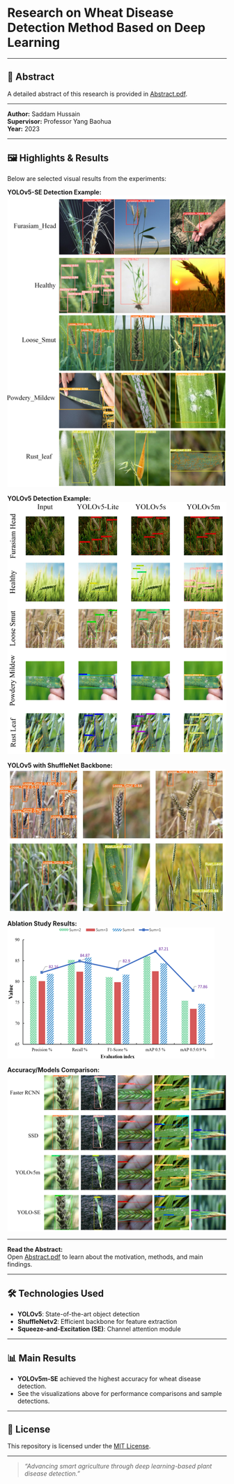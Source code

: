 # Research on Wheat Disease Detection Method Based on Deep Learning

---

## 📄 Abstract

A detailed abstract of this research is provided in [Abstract.pdf](https://raw.githubusercontent.com/SaddamHosyn/Project/main/Abstract.pdf).

---

**Author:** Saddam Hussain  
**Supervisor:** Professor Yang Baohua  
**Year:** 2023

---

## 🖼️ Highlights & Results

Below are selected visual results from the experiments:

**YOLOv5-SE Detection Example:**  
![YOLOv5-SE detection result](./Yolov5SE.png)

**YOLOv5 Detection Example:**  
![YOLOv5 detection result](./YOLOV5.png)

**YOLOv5 with ShuffleNet Backbone:**  
![YOLOv5ShuffleNet detection result](./YOLOV5ShuffleNet.png)

**Ablation Study Results:**  
![Ablation Results](./Ablation.png)

**Accuracy/Models Comparison:**  
![Model Comparison](./SSDFasterRCNNYOLOV5YOLOSE.png)

---

**Read the Abstract:**  
Open [Abstract.pdf](https://raw.githubusercontent.com/SaddamHosyn/Project/main/Abstract.pdf) to learn about the motivation, methods, and main findings.

---

## 🛠️ Technologies Used

- **YOLOv5**: State-of-the-art object detection
- **ShuffleNetv2**: Efficient backbone for feature extraction
- **Squeeze-and-Excitation (SE)**: Channel attention module

---

## 📊 Main Results

- **YOLOv5m-SE** achieved the highest accuracy for wheat disease detection.
- See the visualizations above for performance comparisons and sample detections.

---

## 📃 License

This repository is licensed under the [MIT License](./LICENSE).

---

> _“Advancing smart agriculture through deep learning-based plant disease detection.”_
